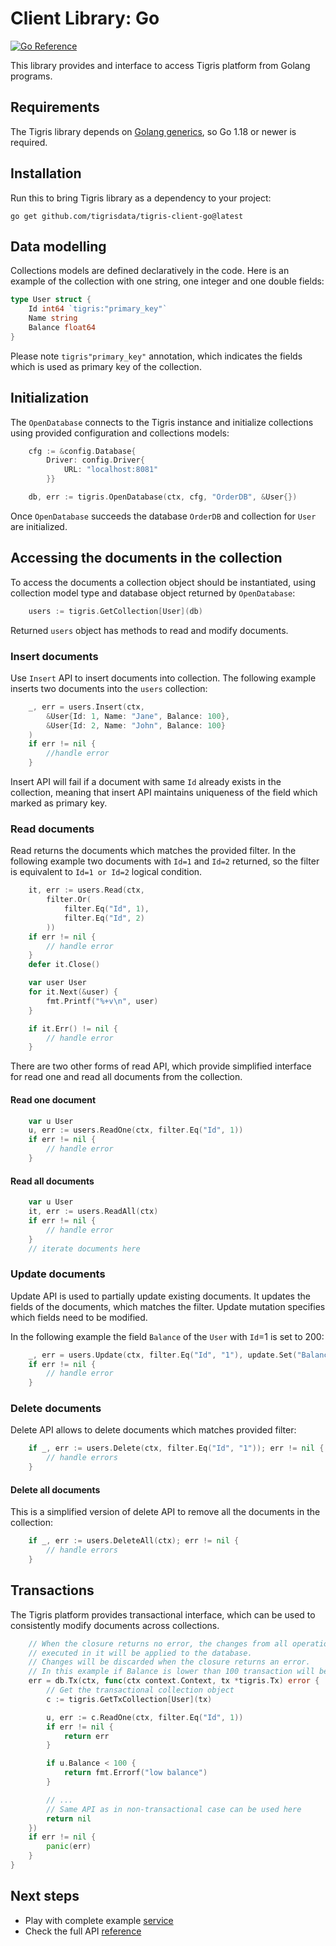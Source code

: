 # Client Library: Go

[![Go Reference](https://pkg.go.dev/badge/github.com/tigrisdata/tigris-client-go.svg)](https://pkg.go.dev/github.com/tigrisdata/tigris-client-go)

This library provides and interface to access Tigris platform from Golang programs.

## Requirements

The Tigris library depends on [Golang generics](https://go.dev/doc/tutorial/generics), so Go 1.18 or newer is required.

## Installation

Run this to bring Tigris library as a dependency to your project:

```shell
go get github.com/tigrisdata/tigris-client-go@latest
```

## Data modelling

Collections models are defined declaratively in the code. Here is an example
of the collection with one string, one integer and one double fields:

```go
type User struct {
    Id int64 `tigris:"primary_key"`
    Name string
	Balance float64
}
```

Please note `tigris"primary_key"` annotation, which indicates the fields which is
used as primary key of the collection.

## Initialization

The `OpenDatabase` connects to the Tigris instance and initialize collections
using provided configuration and collections models:

```go
	cfg := &config.Database{
	    Driver: config.Driver{
			URL: "localhost:8081"
		}}

	db, err := tigris.OpenDatabase(ctx, cfg, "OrderDB", &User{})
```

Once `OpenDatabase` succeeds the database `OrderDB` and
collection for `User` are initialized.

## Accessing the documents in the collection

To access the documents a collection object should be instantiated,
using collection model type and database object returned by `OpenDatabase`:

```go
	users := tigris.GetCollection[User](db)
```

Returned `users` object has methods to read and modify documents.

### Insert documents

Use `Insert` API to insert documents into collection.
The following example inserts two documents into the `users` collection:

```go
    _, err = users.Insert(ctx,
		&User{Id: 1, Name: "Jane", Balance: 100},
        &User{Id: 2, Name: "John", Balance: 100}
	)
    if err != nil {
		//handle error
    }
```

Insert API will fail if a document with same `Id` already exists in the collection,
meaning that insert API maintains uniqueness of the field which marked as primary key.

### Read documents

Read returns the documents which matches the provided filter.
In the following example two documents with `Id=1` and `Id=2` returned,
so the filter is equivalent to `Id=1 or Id=2` logical condition.

```go
	it, err := users.Read(ctx,
		filter.Or(
			filter.Eq("Id", 1),
			filter.Eq("Id", 2)
		))
    if err != nil {
		// handle error
    }
	defer it.Close()

    var user User
    for it.Next(&user) {
        fmt.Printf("%+v\n", user)
	}

    if it.Err() != nil {
		// handle error
    }
```

There are two other forms of read API, which provide simplified interface for
read one and read all documents from the collection.

#### Read one document

```go
    var u User
    u, err := users.ReadOne(ctx, filter.Eq("Id", 1))
    if err != nil {
        // handle error
    }
```

#### Read all documents

```go
    var u User
    it, err := users.ReadAll(ctx)
    if err != nil {
        // handle error
    }
	// iterate documents here
```

### Update documents

Update API is used to partially update existing documents.
It updates the fields of the documents, which matches the filter.
Update mutation specifies which fields need to be modified.

In the following example the field `Balance` of the `User` with `Id`=1
is set to 200:

```go
	_, err = users.Update(ctx, filter.Eq("Id", "1"), update.Set("Balance", 200))
	if err != nil {
		// handle error
	}
```

### Delete documents

Delete API allows to delete documents which matches provided filter:

```go
    if _, err := users.Delete(ctx, filter.Eq("Id", "1")); err != nil {
		// handle errors
	}
```

#### Delete all documents

This is a simplified version of delete API to remove all the documents
in the collection:

```go
    if _, err := users.DeleteAll(ctx); err != nil {
        // handle errors
    }
```

## Transactions

The Tigris platform provides transactional interface, which can be used to
consistently modify documents across collections.

```go
	// When the closure returns no error, the changes from all operations
	// executed in it will be applied to the database.
	// Changes will be discarded when the closure returns an error.
	// In this example if Balance is lower than 100 transaction will be rolled back
	err = db.Tx(ctx, func(ctx context.Context, tx *tigris.Tx) error {
		// Get the transactional collection object
		c := tigris.GetTxCollection[User](tx)

		u, err := c.ReadOne(ctx, filter.Eq("Id", 1))
		if err != nil {
			return err
		}

		if u.Balance < 100 {
			return fmt.Errorf("low balance")
		}

		// ...
		// Same API as in non-transactional case can be used here
		return nil
	})
	if err != nil {
		panic(err)
	}
}
```

## Next steps

- Play with complete example [service](https://github.com/tigrisdata/tigris-started-go)
- Check the full API [reference](https://pkg.go.dev/github.com/tigrisdata/tigris-client-go)

